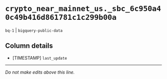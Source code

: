 # `crypto_near_mainnet_us._sbc_6c950a40c49b416d861781c1c299b00a`
`bq-1` | `bigquery-public-data`

## Column details
* [TIMESTAMP] `last_update`

-------------------------------------------------------------------------------
*Do not make edits above this line.*
